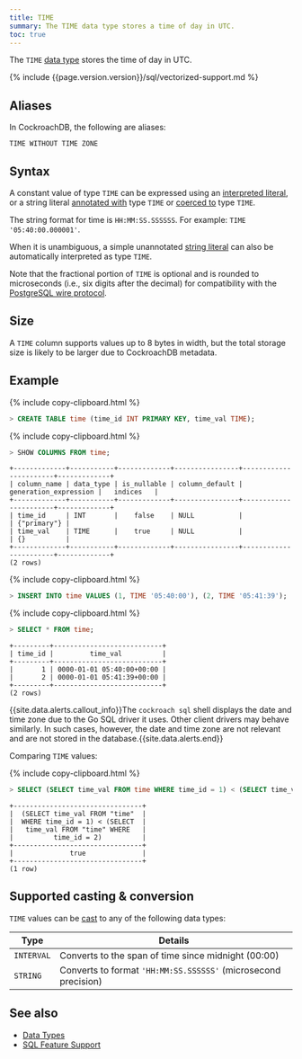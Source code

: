 ```yaml
---
title: TIME
summary: The TIME data type stores a time of day in UTC.
toc: true
---
```

The `TIME` [data type](data-types.html) stores the time of day in UTC.

{% include {{page.version.version}}/sql/vectorized-support.md %}

## Aliases

In CockroachDB, the following are aliases:

`TIME WITHOUT TIME ZONE`

## Syntax

A constant value of type `TIME` can be expressed using an
[interpreted literal](sql-constants.html#interpreted-literals), or a
string literal
[annotated with](scalar-expressions.html#explicitly-typed-expressions)
type `TIME` or
[coerced to](scalar-expressions.html#explicit-type-coercions) type
`TIME`.

The string format for time is `HH:MM:SS.SSSSSS`. For example: `TIME '05:40:00.000001'`.

When it is unambiguous, a simple unannotated [string literal](sql-constants.html#string-literals) can also
be automatically interpreted as type `TIME`.

Note that the fractional portion of `TIME` is optional and is rounded to microseconds (i.e., six digits after the decimal) for compatibility with the [PostgreSQL wire protocol](https://www.postgresql.org/docs/current/static/protocol.html).

## Size

A `TIME` column supports values up to 8 bytes in width, but the total storage size is likely to be larger due to CockroachDB metadata.

## Example

{% include copy-clipboard.html %}
~~~ sql
> CREATE TABLE time (time_id INT PRIMARY KEY, time_val TIME);
~~~

{% include copy-clipboard.html %}
~~~ sql
> SHOW COLUMNS FROM time;
~~~

~~~
+-------------+-----------+-------------+----------------+-----------------------+-------------+
| column_name | data_type | is_nullable | column_default | generation_expression |   indices   |
+-------------+-----------+-------------+----------------+-----------------------+-------------+
| time_id     | INT       |    false    | NULL           |                       | {"primary"} |
| time_val    | TIME      |    true     | NULL           |                       | {}          |
+-------------+-----------+-------------+----------------+-----------------------+-------------+
(2 rows)
~~~

{% include copy-clipboard.html %}
~~~ sql
> INSERT INTO time VALUES (1, TIME '05:40:00'), (2, TIME '05:41:39');
~~~

{% include copy-clipboard.html %}
~~~ sql
> SELECT * FROM time;
~~~

~~~
+---------+---------------------------+
| time_id |         time_val          |
+---------+---------------------------+
|       1 | 0000-01-01 05:40:00+00:00 |
|       2 | 0000-01-01 05:41:39+00:00 |
+---------+---------------------------+
(2 rows)
~~~

{{site.data.alerts.callout_info}}The <code>cockroach sql</code> shell displays the date and time zone due to the Go SQL driver it uses. Other client drivers may behave similarly. In such cases, however, the date and time zone are not relevant and are not stored in the database.{{site.data.alerts.end}}

Comparing `TIME` values:

{% include copy-clipboard.html %}
~~~ sql
> SELECT (SELECT time_val FROM time WHERE time_id = 1) < (SELECT time_val FROM time WHERE time_id = 2);
~~~

~~~
+--------------------------------+
|  (SELECT time_val FROM "time"  |
|  WHERE time_id = 1) < (SELECT  |
|   time_val FROM "time" WHERE   |
|          time_id = 2)          |
+--------------------------------+
|              true              |
+--------------------------------+
(1 row)
~~~

## Supported casting & conversion

`TIME` values can be [cast](data-types.html#data-type-conversions-and-casts) to any of the following data types:

Type | Details
-----|--------
`INTERVAL` | Converts to the span of time since midnight (00:00)
`STRING` | Converts to format `'HH:MM:SS.SSSSSS'` (microsecond precision)

## See also

- [Data Types](data-types.html)
- [SQL Feature Support](sql-feature-support.html)
